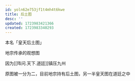 ```yaml
---
id: yoln62e753jf1t4mh4t6kwe
title: 后土图
desc: ''
updated: 1723983421366
created: 1723983340293
---
```


本名「皇天后土图」

地宗传承的观想图

因为[[阵问.天下.道廷]]镇压九州

原图被一分为二，目前地宗持有后土图，另一半皇天图在道廷之中
